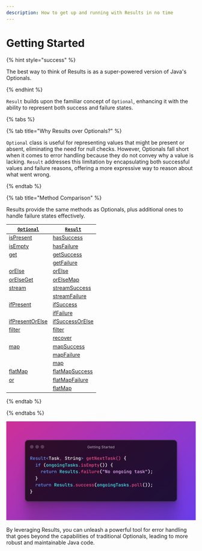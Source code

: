 ```yaml
---
description: How to get up and running with Results in no time
---
```


# Getting Started

{% hint style="success" %}

The best way to think of Results is as a super-powered version of Java's Optionals.

{% endhint %}

`Result` builds upon the familiar concept of `Optional`, enhancing it with the ability to represent both success and
failure states.

{% tabs %}

{% tab title="Why Results over Optionals?" %}

`Optional` class is useful for representing values that might be present or absent, eliminating the need for null
checks. However, Optionals fall short when it comes to error handling because they do not convey why a value is lacking.
`Result` addresses this limitation by encapsulating both successful values and failure reasons, offering a more
expressive way to reason about what went wrong.

{% endtab %}

{% tab title="Method Comparison" %}

Results provide the same methods as Optionals, plus additional ones to handle failure states effectively.

| [`Optional`][OPTIONAL]                         | [`Result`][RESULT]                           |
|------------------------------------------------|----------------------------------------------|
| [isPresent][OPTIONAL_IS_PRESENT]               | [hasSuccess][RESULT_HAS_SUCCESS]             |
| [isEmpty][OPTIONAL_IS_EMPTY]                   | [hasFailure][RESULT_HAS_FAILURE]             |
| [get][OPTIONAL_GET]                            | [getSuccess][RESULT_GET_SUCCESS]             |
|                                                | [getFailure][RESULT_GET_FAILURE]             |
| [orElse][OPTIONAL_OR_ELSE]                     | [orElse][RESULT_OR_ELSE]                     |
| [orElseGet][OPTIONAL_OR_ELSE_GET]              | [orElseMap][RESULT_OR_ELSE_MAP]              |
| [stream][OPTIONAL_STREAM]                      | [streamSuccess][RESULT_STREAM_SUCCESS]       |
|                                                | [streamFailure][RESULT_STREAM_FAILURE]       |
| [ifPresent][OPTIONAL_IF_PRESENT]               | [ifSuccess][RESULT_IF_SUCCESS]               |
|                                                | [ifFailure][RESULT_IF_FAILURE]               |
| [ifPresentOrElse][OPTIONAL_IF_PRESENT_OR_ELSE] | [ifSuccessOrElse][RESULT_IF_SUCCESS_OR_ELSE] |
| [filter][OPTIONAL_FILTER]                      | [filter][RESULT_FILTER]                      |
|                                                | [recover][RESULT_RECOVER]                    |
| [map][OPTIONAL_MAP]                            | [mapSuccess][RESULT_MAP_SUCCESS]             |
|                                                | [mapFailure][RESULT_MAP_FAILURE]             |
|                                                | [map][RESULT_MAP]                            |
| [flatMap][OPTIONAL_FLATMAP]                    | [flatMapSuccess][RESULT_FLATMAP_SUCCESS]     |
| [or][OPTIONAL_OR]                              | [flatMapFailure][RESULT_FLATMAP_FAILURE]     |
|                                                | [flatMap][RESULT_FLATMAP]                    |

{% endtab %}

{% endtabs %}

![No need to return null or throw an exception: just return a failed result.][GETTING_STARTED]

By leveraging Results, you can unleash a powerful tool for error handling that goes beyond the capabilities of
traditional Optionals, leading to more robust and maintainable Java code.


[GETTING_STARTED]:              ../../.gitbook/assets/getting-started.png
[OPTIONAL]:                     https://docs.oracle.com/en/java/javase/21/docs/api/java.base/java/util/Optional.html
[OPTIONAL_FILTER]:              https://docs.oracle.com/en/java/javase/21/docs/api/java.base/java/util/Optional.html#filter(java.util.function.Predicate)
[OPTIONAL_FLATMAP]:             https://docs.oracle.com/en/java/javase/21/docs/api/java.base/java/util/Optional.html#flatMap(java.util.function.Function)
[OPTIONAL_GET]:                 https://docs.oracle.com/en/java/javase/21/docs/api/java.base/java/util/Optional.html#get()
[OPTIONAL_IF_PRESENT]:          https://docs.oracle.com/en/java/javase/21/docs/api/java.base/java/util/Optional.html#ifPresent(java.util.function.Consumer)
[OPTIONAL_IF_PRESENT_OR_ELSE]:  https://docs.oracle.com/en/java/javase/21/docs/api/java.base/java/util/Optional.html#ifPresentOrElse(java.util.function.Consumer,java.lang.Runnable)
[OPTIONAL_IS_EMPTY]:            https://docs.oracle.com/en/java/javase/21/docs/api/java.base/java/util/Optional.html#isEmpty()
[OPTIONAL_IS_PRESENT]:          https://docs.oracle.com/en/java/javase/21/docs/api/java.base/java/util/Optional.html#isPresent()
[OPTIONAL_MAP]:                 https://docs.oracle.com/en/java/javase/21/docs/api/java.base/java/util/Optional.html#map(java.util.function.Function)
[OPTIONAL_OR]:                  https://docs.oracle.com/en/java/javase/21/docs/api/java.base/java/util/Optional.html#or(java.util.function.Supplier)
[OPTIONAL_OR_ELSE]:             https://docs.oracle.com/en/java/javase/21/docs/api/java.base/java/util/Optional.html#orElse(java.lang.Object)
[OPTIONAL_OR_ELSE_GET]:         https://docs.oracle.com/en/java/javase/21/docs/api/java.base/java/util/Optional.html#orElseGet(java.util.function.Supplier)
[OPTIONAL_STREAM]:              https://docs.oracle.com/en/java/javase/21/docs/api/java.base/java/util/Optional.html#stream()
[RESULT]:                       https://javadoc.io/doc/com.leakyabstractions/result-api/latest/com/leakyabstractions/result/api/Result.html
[RESULT_FILTER]:                https://javadoc.io/doc/com.leakyabstractions/result-api/latest/com/leakyabstractions/result/api/Result.html#filter-java.util.function.Predicate-java.util.function.Function-
[RESULT_FLATMAP]:               https://javadoc.io/doc/com.leakyabstractions/result-api/latest/com/leakyabstractions/result/api/Result.html#flatMap-java.util.function.Function-java.util.function.Function-
[RESULT_FLATMAP_FAILURE]:       https://javadoc.io/doc/com.leakyabstractions/result-api/latest/com/leakyabstractions/result/api/Result.html#flatMapFailure-java.util.function.Function-
[RESULT_FLATMAP_SUCCESS]:       https://javadoc.io/doc/com.leakyabstractions/result-api/latest/com/leakyabstractions/result/api/Result.html#flatMapSuccess-java.util.function.Function-
[RESULT_GET_FAILURE]:           https://javadoc.io/doc/com.leakyabstractions/result-api/latest/com/leakyabstractions/result/api/Result.html#getFailure--
[RESULT_GET_SUCCESS]:           https://javadoc.io/doc/com.leakyabstractions/result-api/latest/com/leakyabstractions/result/api/Result.html#getSuccess--
[RESULT_HAS_FAILURE]:           https://javadoc.io/doc/com.leakyabstractions/result-api/latest/com/leakyabstractions/result/api/Result.html#hasFailure--
[RESULT_HAS_SUCCESS]:           https://javadoc.io/doc/com.leakyabstractions/result-api/latest/com/leakyabstractions/result/api/Result.html#hasSuccess--
[RESULT_IF_FAILURE]:            https://javadoc.io/doc/com.leakyabstractions/result-api/latest/com/leakyabstractions/result/api/Result.html#ifFailure-java.util.function.Consumer-
[RESULT_IF_SUCCESS]:            https://javadoc.io/doc/com.leakyabstractions/result-api/latest/com/leakyabstractions/result/api/Result.html#ifSuccess-java.util.function.Consumer-
[RESULT_IF_SUCCESS_OR_ELSE]:    https://javadoc.io/doc/com.leakyabstractions/result-api/latest/com/leakyabstractions/result/api/Result.html#ifSuccessOrElse-java.util.function.Consumer-java.util.function.Consumer-
[RESULT_MAP]:                   https://javadoc.io/doc/com.leakyabstractions/result-api/latest/com/leakyabstractions/result/api/Result.html#map-java.util.function.Function-java.util.function.Function-
[RESULT_MAP_FAILURE]:           https://javadoc.io/doc/com.leakyabstractions/result-api/latest/com/leakyabstractions/result/api/Result.html#mapFailure-java.util.function.Function-
[RESULT_MAP_SUCCESS]:           https://javadoc.io/doc/com.leakyabstractions/result-api/latest/com/leakyabstractions/result/api/Result.html#mapSuccess-java.util.function.Function-
[RESULT_OR_ELSE]:               https://javadoc.io/doc/com.leakyabstractions/result-api/latest/com/leakyabstractions/result/api/Result.html#orElse-S-
[RESULT_OR_ELSE_MAP]:           https://javadoc.io/doc/com.leakyabstractions/result-api/latest/com/leakyabstractions/result/api/Result.html#orElseMap-java.util.function.Function-
[RESULT_RECOVER]:               https://javadoc.io/doc/com.leakyabstractions/result-api/latest/com/leakyabstractions/result/api/Result.html#recover-java.util.function.Predicate-java.util.function.Function-
[RESULT_STREAM_FAILURE]:        https://javadoc.io/doc/com.leakyabstractions/result-api/latest/com/leakyabstractions/result/api/Result.html#streamFailure--
[RESULT_STREAM_SUCCESS]:        https://javadoc.io/doc/com.leakyabstractions/result-api/latest/com/leakyabstractions/result/api/Result.html#streamSuccess--
